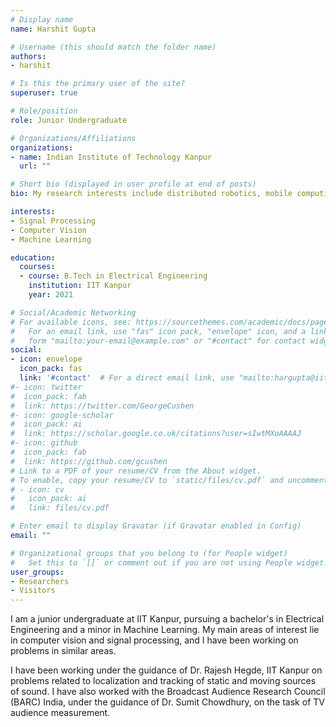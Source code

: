 ```yaml
---
# Display name
name: Harshit Gupta

# Username (this should match the folder name)
authors:
- harshit

# Is this the primary user of the site?
superuser: true

# Role/position
role: Junior Undergraduate

# Organizations/Affiliations
organizations:
- name: Indian Institute of Technology Kanpur
  url: ""

# Short bio (displayed in user profile at end of posts)
bio: My research interests include distributed robotics, mobile computing and programmable matter.

interests:
- Signal Processing
- Computer Vision
- Machine Learning

education:
  courses:
  - course: B.Tech in Electrical Engineering
    institution: IIT Kanpur
    year: 2021

# Social/Academic Networking
# For available icons, see: https://sourcethemes.com/academic/docs/page-builder/#icons
#   For an email link, use "fas" icon pack, "envelope" icon, and a link in the
#   form "mailto:your-email@example.com" or "#contact" for contact widget.
social:
- icon: envelope
  icon_pack: fas
  link: '#contact'  # For a direct email link, use "mailto:hargupta@iitk.ac.in".
#- icon: twitter
#  icon_pack: fab
#  link: https://twitter.com/GeorgeCushen
#- icon: google-scholar
#  icon_pack: ai
#  link: https://scholar.google.co.uk/citations?user=sIwtMXoAAAAJ
#- icon: github
#  icon_pack: fab
#  link: https://github.com/gcushen
# Link to a PDF of your resume/CV from the About widget.
# To enable, copy your resume/CV to `static/files/cv.pdf` and uncomment the lines below.
# - icon: cv
#   icon_pack: ai
#   link: files/cv.pdf

# Enter email to display Gravatar (if Gravatar enabled in Config)
email: ""

# Organizational groups that you belong to (for People widget)
#   Set this to `[]` or comment out if you are not using People widget.
user_groups:
- Researchers
- Visitors
---
```


I am a junior undergraduate at IIT Kanpur, pursuing a bachelor's in Electrical Engineering and a minor in Machine Learning. My main areas of interest lie in computer vision and signal processing, and I have been working on problems in similar areas. 

I have been working under the guidance of Dr. Rajesh Hegde, IIT Kanpur on problems related to localization and tracking of static and moving sources of sound. I have also worked with the Broadcast Audience Research Council (BARC) India, under the guidance of Dr. Sumit Chowdhury, on the task of TV audience measurement.
  

